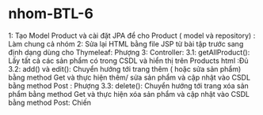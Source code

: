# nhom-BTL-6
1: Tạo Model Product và cài đặt JPA để cho Product ( model và repository) : Làm chung cả nhóm
2: Sửa lại HTML bằng file JSP từ bài tập trước sang định dạng dùng cho Thymeleaf: Phượng
3: Controller:
3.1: getAllProduct(): Lấy tất cả các sản phẩm có trong CSDL và hiển thị trên Products html :Đủ
3.2: add() và edit(): Chuyển hướng tới trang thêm ( hoặc sửa sản phẩm) bằng method Get và thực hiện thêm/ sửa sản phẩm và cập nhật vào CSDL bằng method Post : Phượng
3.3: delete(): Chuyển hướng tới trang xóa sản phẩm bằng method Get và thực hiện xóa sản phẩm và cập nhật vào CSDL bằng method Post: Chiến
